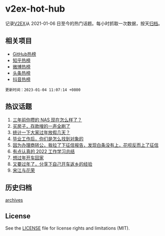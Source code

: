 # v2ex-hot-hub

 记录[V2EX](https://www.v2ex.com/)从 2021-01-06 日至今的热门话题。每小时抓取一次数据，按天[归档](archives)。
 
 ## 相关项目

- [GitHub热榜](https://github.com/snaildev/github-hot-hub)
- [知乎热榜](https://github.com/snaildev/zhihu-hot-hub)
- [微博热榜](https://github.com/snaildev/weibo-hot-hub)
- [头条热榜](https://github.com/snaildev/toutiao-hot-hub)
- [抖音热榜](https://github.com/snaildev/douyin-hot-hub)


 `更新时间：2023-01-04 11:07:14 +0800`

## 热议话题

1. [三年前你攒的 NAS 现在怎么样了？](https://www.v2ex.com/t/906204)
1. [买房子，存款嗖的一声全刷了](https://www.v2ex.com/t/906339)
1. [统计一下大家过年放假几天？](https://www.v2ex.com/t/906396)
1. [毕业工作后，你们是怎么找到对象的](https://www.v2ex.com/t/906268)
1. [因为办理商转公，我拉了下征信报告，发现白条没有上，花呗反而上了征信](https://www.v2ex.com/t/906238)
1. [有点认真的 2022 工作学习总结](https://www.v2ex.com/t/906269)
1. [想过年开车回家](https://www.v2ex.com/t/906266)
1. [又要过年了，分享下自己开车返乡的经验](https://www.v2ex.com/t/906310)
1. [宋江与花荣](https://www.v2ex.com/t/906273)

## 历史归档

[archives](archives)

## License

See the [LICENSE](LICENSE) file for license rights and limitations (MIT).
